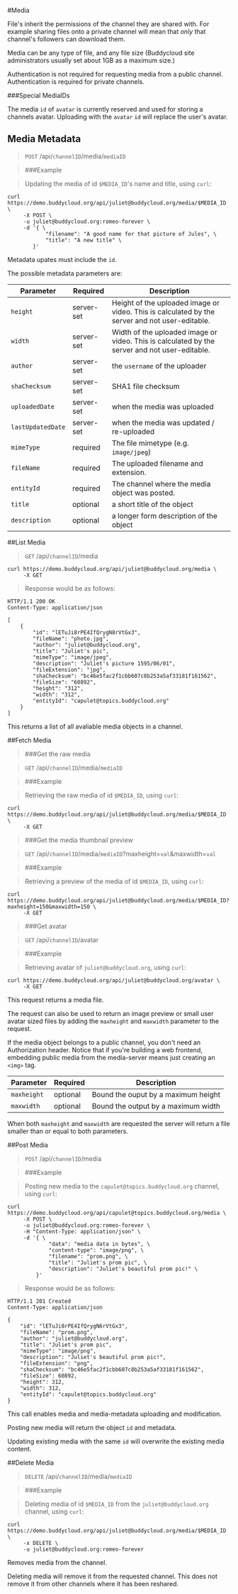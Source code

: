 #Media

File's inherit the permissions of the channel they are shared with. For example sharing files onto a private channel will mean that *only* that channel's followers can download them.

Media can be any type of file, and any file size (Buddycloud site administrators usually set about 1GB as a maximum size.)

<aside class="notice">Authentication is not required for requesting media from a public channel. Authentication is required for private channels.</aside>

###Special MediaIDs

The media `id` of `avatar` is currently reserved and used for storing a channels avatar. Uploading with the `avatar` `id` will replace the user's avatar.

## Media Metadata

> `POST` /api/`channelID`/media/`mediaID`

> ###Example

> Updating the media of id `$MEDIA_ID`'s name and title, using `curl`:

```shell
curl https://demo.buddycloud.org/api/juliet@buddycloud.org/media/$MEDIA_ID \
     -X POST \
     -u juliet@buddycloud.org:romeo-forever \
     -d '{ \
            "filename": "A good name for that picture of Jules", \
            "title": "A new title" \
        }' 
```

Metadata upates must include the `id`. 

The possible metadata parameters are:

Parameter        | Required   | Description
-----------------|------------|--------------------------------------------
`height`           | server-set | Height of the uploaded image or video. This is calculated by the server and not user-editable.
`width`            | server-set | Width of the uploaded image or video. This is calculated by the server and not user-editable.
`author`           | server-set | the `username` of the uploader
`shaChecksum`      | server-set | SHA1 file checksum
`uploadedDate`     | server-set | when the media was uploaded
`lastUpdatedDate`  | server-set | when the media was updated / re-uploaded
`mimeType`         | required   | The file mimetype (e.g. `image/jpeg`)
`fileName`         | required   | The uploaded filename and extension.
`entityId`         | required   | The channel where the media object was posted.
`title`            | optional   | a short title of the object
`description`      | optional   | a longer form description of the object



##List Media

> `GET` /api/`channelID`/media

```shell
curl https://demo.buddycloud.org/api/juliet@buddycloud.org/media \
     -X GET
```

> Response would be as follows:

```shell
HTTP/1.1 200 OK
Content-Type: application/json

[
    {
        "id": "lETuJi8rPE4IfQrygN8rVtGx3",
        "fileName": "photo.jpg",
        "author": "juliet@buddycloud.org",
        "title": "Juliet's pic",
        "mimeType": "image/jpeg",
        "description": "Juliet's picture 1595/06/01",
        "fileExtension": "jpg",
        "shaChecksum": "bc46e5fac2f1cbb607c8b253a5af33181f161562",
        "fileSize": "60892",
        "height": "312",
        "width": "312",
        "entityId": "capulet@topics.buddycloud.org"
    }
]
```

This returns a list of all avaliable media objects in a channel.

##Fetch Media

> ###Get the raw media

> `GET` /api/`channelID`/media/`mediaID`

> ###Example

> Retrieving the raw media of id `$MEDIA_ID`, using `curl`:

```shell
curl https://demo.buddycloud.org/api/juliet@buddycloud.org/media/$MEDIA_ID \
     -X GET
```

> ###Get the media thumbnail preview

> `GET` /api/`channelID`/media/`mediaID`?maxheight=`val`&maxwidth=`val`

> ###Example

> Retrieving a preview of the media of id `$MEDIA_ID`, using `curl`:

```shell
curl https://demo.buddycloud.org/api/juliet@buddycloud.org/media/$MEDIA_ID?maxheight=150&maxwidth=150 \
     -X GET
```

> ###Get avatar

> `GET` /api/`channelID`/avatar

> ###Example

> Retrieving avatar of `juliet@buddycloud.org`, using `curl`:

```shell
curl https://demo.buddycloud.org/api/juliet@buddycloud.org/avatar \
     -X GET
```

This request returns a media file.

The request can also be used to return an image preview or small user avatar sized files by adding the `maxheight` and `maxwidth` parameter to the request.

If the media object belongs to a public channel, you don't need an Authorization header. Notice that if you're building a web frontend, embedding public media from the media-server means just creating an ```<img>``` tag.

Parameter        | Required   | Description
-----------------|------------|--------------------------------------------
`maxheight`      | optional   | Bound the ouput by a maximum height
`maxwidth`       | optional   | Bound the output by a maximum width

When both `maxheight` and `maxwidth` are requested the server will return a file smaller than or equal to both parameters.

##Post Media

> `POST` /api/`channelID`/media

> ###Example

> Posting new media to the `capulet@topics.buddycloud.org` channel, using `curl`:

```shell
curl https://demo.buddycloud.org/api/capulet@topics.buddycloud.org/media \
     -X POST \
     -u juliet@buddycloud.org:romeo-forever \
     -H "Content-Type: application/json" \
     -d '{ \
             "data": "media data in bytes", \
             "content-type": "image/png", \
             "filename": "prom.png", \
             "title": "Juliet's prom pic", \
             "description": "Juliet's beautiful prom pic!" \
         }'
```

> Response would be as follows:

```shell
HTTP/1.1 201 Created
Content-Type: application/json

{
    "id": "lETuJi8rPE4IfQrygN6rVtGx3",
    "fileName": "prom.png",
    "author": "juliet@buddycloud.org",
    "title": "Juliet's prom pic",
    "mimeType": "image/png",
    "description": "Juliet's beautiful prom pic!",
    "fileExtension": "png",
    "shaChecksum": "bc46e5fac2f1cbb607c8b253a5af33181f161562",
    "fileSize": 60892,
    "height": 312,
    "width": 312,
    "entityId": "capulet@topics.buddycloud.org"
}
```

This call enables media and media-metadata uploading and modification.

Posting new media will return the object `id` and metadata.

Updating existing media with the same `id` will overwrite the existing media content.

##Delete Media

> `DELETE` /api/`channelID`/media/`mediaID`

> ###Example

> Deleting media of id `$MEDIA_ID` from the `juliet@buddycloud.org` channel, using `curl`:

```shell
curl https://demo.buddycloud.org/api/juliet@buddycloud.org/media/$MEDIA_ID \
     -x DELETE \
     -u juliet@buddycloud.org:romeo-forever
```

Removes media from the channel.

Deleting media will remove it from the requested channel. This does not remove it from other channels where it has been reshared.
